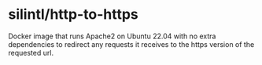 # silintl/http-to-https #
Docker image that runs Apache2 on Ubuntu 22.04 with no extra dependencies to redirect any requests it receives to the https version of the requested url.
